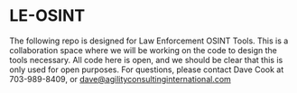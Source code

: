 # LE-OSINT
The following repo is designed for Law Enforcement OSINT Tools. This is a collaboration space where we will be working on the code to design the tools necessary. 
All code here is open, and we should be clear that this is only used for open purposes.
For questions, please contact Dave Cook at 703-989-8409, or dave@agilityconsultinginternational.com
